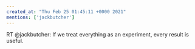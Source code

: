 ```yaml
---
created_at: "Thu Feb 25 01:45:11 +0000 2021"
mentions: ['jackbutcher']
---
```


RT @jackbutcher: If we treat everything as an experiment, every result is useful.